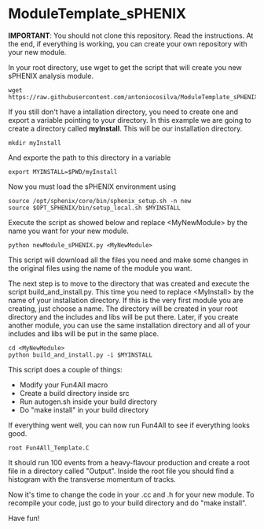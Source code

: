 # ModuleTemplate_sPHENIX

__IMPORTANT__: You should not clone this repository. Read the instructions. At the end, if everything is working, you can create your own repository with your new module.

In your root directory, use wget to get the script that will create you new sPHENIX analysis module.

```
wget https://raw.githubusercontent.com/antoniocosilva/ModuleTemplate_sPHENIX/main/newModule_sPHENIX.py
```
If you still don't have a intallation directory, you need to create one and export a variable pointing to your directory. In this example we are going to create a directory called __myInstall__. This will be our installation directory.

```
mkdir myInstall
```

And exporte the path to this directory in a variable

```
export MYINSTALL=$PWD/myInstall
```

Now you must load the sPHENIX environment using

```
source /opt/sphenix/core/bin/sphenix_setup.sh -n new
source $OPT_SPHENIX/bin/setup_local.sh $MYINSTALL
```

Execute the script as showed below and replace &lt;MyNewModule&gt; by the name you want for your new module.

```
python newModule_sPHENIX.py <MyNewModule>
```

This script will download all the files you need and make some changes in the original files using the name of the module you want.

The next step is to move to the directory that was created and execute the script build_and_install.py. This time you need to replace &lt;MyInstall&gt; by the name of your installation directory. If this is the very first module you are creating, just choose a name. The directory will be created in your root directory and the includes and libs will be put there. Later, if you create another module, you can use the same installation directory and all of your includes and libs will be put in the same place.

```
cd <MyNewModule>
python build_and_install.py -i $MYINSTALL
```

This script does a couple of things:

* Modify your Fun4All macro
* Create a build directory inside src
* Run autogen.sh inside your build directory
* Do "make install" in your build directory

If everything went well, you can now run Fun4All to see if everything looks good.

```
root Fun4All_Template.C
```

It should run 100 events from a heavy-flavour production and create a root file in a directory called "Output". Inside the root file you should find a histogram with the transverse momentum of tracks.

Now it's time to change the code in your .cc and .h for your new module. To recompile your code, just go to your build directory and do "make install".

Have fun!
